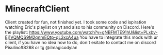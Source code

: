 # MinecraftClient
Client created for fun, not finished yet.
I took some code and ispiration watching Eric's playlist on yt and also to his community on Discord.
Here's the playlist: https://www.youtube.com/watch?v=gNBFMTE91hU&list=PLxbv-Ej1VQMQS9M2qnmEQtp-qL3xcA4ua
You have to integrate this mods with ur client, if you have no idea how to do, don't esitate to contact me on discord Pisulino#8288 or tg @ilmagicodylan
